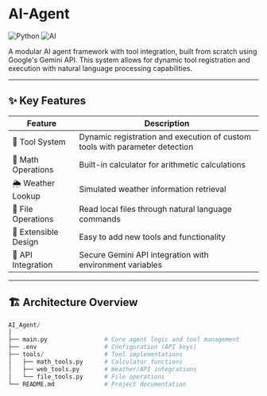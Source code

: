 # AI-Agent
![Python](https://img.shields.io/badge/Python-3.10+-blue.svg)
![AI](https://img.shields.io/badge/AI-Generative%20Agent-orange.svg)

A modular AI agent framework with tool integration, built from scratch using Google's Gemini API. This system allows for dynamic tool registration and execution with natural language processing capabilities.

---

## ✨ Key Features

| Feature                | Description                                                                 |
|------------------------|-----------------------------------------------------------------------------|
| 🔧 Tool System         | Dynamic registration and execution of custom tools with parameter detection |
| 🧮 Math Operations     | Built-in calculator for arithmetic calculations                            |
| 🌦️ Weather Lookup      | Simulated weather information retrieval                                    |
| 📂 File Operations     | Read local files through natural language commands                         |
| 🧩 Extensible Design   | Easy to add new tools and functionality                                   |
| 🔐 API Integration     | Secure Gemini API integration with environment variables                  |

---

## 🏗️ Architecture Overview

```python
AI_Agent/
│
├── main.py                # Core agent logic and tool management
├── .env                   # Configuration (API keys)
├── tools/                 # Tool implementations
│   ├── math_tools.py      # Calculator functions
│   ├── web_tools.py       # Weather/API integrations
│   └── file_tools.py      # File operations
└── README.md              # Project documentation
